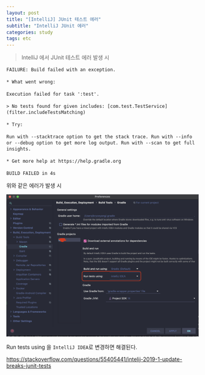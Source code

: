 ```yaml
---
layout: post
title: "[IntelliJ] JUnit 테스트 에러"
subtitle: "IntelliJ JUnit 에러"
categories: study
tags: etc
---
```


> IntelliJ 에서 JUnit 테스트 에러 발생 시


```
FAILURE: Build failed with an exception.

* What went wrong:

Execution failed for task ':test'.

> No tests found for given includes: [com.test.TestService](filter.includeTestsMatching)

* Try:

Run with --stacktrace option to get the stack trace. Run with --info or --debug option to get more log output. Run with --scan to get full insights.

* Get more help at https://help.gradle.org

BUILD FAILED in 4s
```
위와 같은 에러가 발생 시 

![intelliJ-JUnit](/assets/img/etc/IntelliJ_JUnit_error.png)

Run tests using 을 `IntelliJ IDEA`로 변경하면 해결된다.

https://stackoverflow.com/questions/55405441/intelij-2019-1-update-breaks-junit-tests